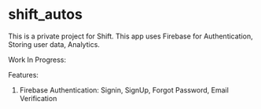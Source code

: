 # shift_autos
This is a private project for Shift. This app uses Firebase for Authentication, Storing user data, Analytics.

Work In Progress:

Features:
1) Firebase Authentication: Signin, SignUp, Forgot Password, Email Verification
